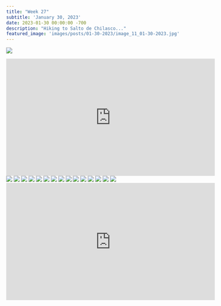 ```yaml
---
title: "Week 27"
subtitle: 'January 30, 2023'
date: 2023-01-30 00:00:00 -700
description: "Hiking to Salto de Chilasco..."
featured_image: 'images/posts/01-30-2023/image_11_01-30-2023.jpg'
---
```

![](/images/posts/01-30-2023/image_11_01-30-2023.jpg)

<iframe width="560" height="315" src="https://www.youtube.com/embed/c_ogJN8D4Go?cc_load_policy=1" title="YouTube video player" frameborder="0" allow="accelerometer; autoplay; clipboard-write; encrypted-media; gyroscope; picture-in-picture; web-share" allowfullscreen></iframe>

<div class="gallery" data-columns="2">
    <img src="/images/posts/01-30-2023/image_01_01-30-2023.jpg">
    <img src="/images/posts/01-30-2023/image_02_01-30-2023.jpg">
    <img src="/images/posts/01-30-2023/image_03_01-30-2023.jpg">
    <img src="/images/posts/01-30-2023/image_04_01-30-2023.jpg">
    <img src="/images/posts/01-30-2023/image_05_01-30-2023.jpg">
    <img src="/images/posts/01-30-2023/image_06_01-30-2023.jpg">
    <img src="/images/posts/01-30-2023/image_07_01-30-2023.jpg">
    <img src="/images/posts/01-30-2023/image_08_01-30-2023.jpg">
    <img src="/images/posts/01-30-2023/image_09_01-30-2023.jpg">
    <img src="/images/posts/01-30-2023/image_10_01-30-2023.jpg">
    <img src="/images/posts/01-30-2023/image_11_01-30-2023.jpg">
    <img src="/images/posts/01-30-2023/image_12_01-30-2023.jpg">
    <img src="/images/posts/01-30-2023/image_13_01-30-2023.jpg">
    <img src="/images/posts/01-30-2023/image_14_01-30-2023.jpg">
    <img src="/images/posts/01-30-2023/image_15_01-30-2023.jpg">
</div>

<iframe width="560" height="315" src="https://www.youtube.com/embed/lioSgA-x9pc?cc_load_policy=1" title="YouTube video player" frameborder="0" allow="accelerometer; autoplay; clipboard-write; encrypted-media; gyroscope; picture-in-picture; web-share" allowfullscreen></iframe>
